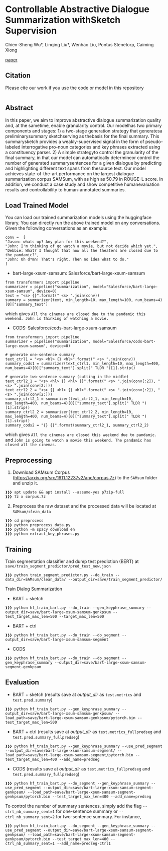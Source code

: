 # Controllable Abstractive Dialogue Summarization withSketch Supervision
Chien-Sheng Wu*, Linqing Liu*, Wenhao Liu, Pontus Stenetorp, Caiming Xiong

[paper]()

## Citation
Please cite our work if you use the code or model in this repository
```
```

## Abstract
In this paper, we aim to improve abstractive dialogue summarization quality and, at the sametime, enable granularity control. Our modelhas two primary components and stages: 1) a two-stage generation strategy that generatesa preliminarysummary sketchserving as thebasis for the final summary. This summarysketch provides a weakly-supervised signal in the form of pseudo-labeled interrogative pro-noun categories and key phrases extracted using a constituency parser. 2) A simple strategyto control the granularity of the final summary, in that our model can automatically determineor control the number of generated summarysentences for a given dialogue by predicting and highlighting different text spans from thesource text. Our model achieves state-of-the-art performance on the largest dialogue summarization corpus SAMSum, with as high as 50.79 in ROUGE-L score. In addition, we conduct a case study and show competitive humanevaluation results and controllability to human-annotated summaries.


## Load Trained Model
You can load our trained summarization models using the huggingface library. You can directly run the above trained model on any conversations. Given the following conversations as an example:
```
conv =  [
"Jason: whats up? Any plan for this weekend?", 
"John: I'm thinking of go watch a movie, but not decide which yet.", 
"Debbie: What? I thought that now all the theaters are closed due to the pandamic?", 
"John: Oh d*mn! That's right. Then no idea what to do."
]
```

* bart-large-xsum-samsum: Salesforce/bart-large-xsum-samsum

```
from transformers import pipeline
summarizer = pipeline("summarization", model="Salesforce/bart-large-xsum-samsum", device=0)
text = "<s> {}".format(" <s> ".join(conv))
summary = summarizer(text, min_length=10, max_length=100, num_beams=4)[0]["summary_text"]
```
which gives `All the cinemas are closed due to the pandamic this weekend. John is thinking of watching a movie.`

* CODS: Salesforce/cods-bart-large-xsum-samsum

```
from transformers import pipeline
summarizer = pipeline("summarization", model="Salesforce/cods-bart-large-xsum-samsum", device=0)

# generate one-sentence summary
text_ctrl1 = "<s> <hl> {} <hl>".format(" <s> ".join(conv))
summary_cods1 = summarizer(text_ctrl1, min_length=10, max_length=400, num_beams=4)[0]["summary_text"].split(" TLDR ")[1].strip()

# generate two-sentence summary (cutting in the middle)
text_ctrl2_1 = "<s> <hl> {} <hl> {}".format(" <s> ".join(conv[:2]), " <s> ".join(conv[2:]))
text_ctrl2_2 = "<s> {} <hl> {} <hl>".format(" <s> ".join(conv[:2]), " <s> ".join(conv[2:]))
summary_ctrl2_1 = summarizer(text_ctrl2_1, min_length=10, max_length=400, num_beams=4)[0]["summary_text"].split(" TLDR ")[1].strip()
summary_ctrl2_2 = summarizer(text_ctrl2_2, min_length=10, max_length=400, num_beams=4)[0]["summary_text"].split(" TLDR ")[1].strip()
summary_cods2 = "{} {}".format(summary_ctrl2_1, summary_ctrl2_2)
```
which gives `All the cinemas are closed this weekend due to pandamic.` and `John is going to watch a movie this weekend. The pandamic has closed all the cinemas.`



## Preprocessing
1. Download SAMsum Corpus (https://arxiv.org/src/1911.12237v2/anc/corpus.7z) to the `SAMsum` folder and unzip it.
```console
❱❱❱ apt update && apt install --assume-yes p7zip-full
❱❱❱ 7z x corpus.7z
```

2. Preprocess the raw dataset and the processed data will be located at `SAMsum/clean_data`
```console
❱❱❱ cd preprocess
❱❱❱ python preprocess_data.py
❱❱❱ python -m spacy download en
❱❱❱ python extract_key_phrases.py
```

## Training

Train segmentation classifier and dump test prediction (BERT) at `save/train_segment_predictor/pred_test_new.json`
```console
❱❱❱ python train_segmemt_predictor.py --do_train --data_dir=SAMsum/clean_data/ --output_dir=save/train_segment_predictor/ 
```

Train Dialog Summarization

* BART + sketch
```console
❱❱❱ python hf_train_bart.py --do_train --gen_keyphrase_summary --output_dir=save/bart-large-xsum-samsum-genkpsum --test_target_max_len=500 --target_max_len=500
```

* BART + ctrl
```console
❱❱❱ python hf_train_bart.py --do_train --do_segment --output_dir=save/bart-large-xsum-samsum-segment
```

* CODS
```console
❱❱❱ python hf_train_bart.py --do_train --do_segment --gen_keyphrase_summary --output_dir=save/bart-large-xsum-samsum-segment-genkpsum
```

## Evaluation

* BART + sketch (results save at *output_dir* as `test.metrics` and `test.pred.summary`)
```console
❱❱❱ python hf_train_bart.py --gen_keyphrase_summary --output_dir=save/bart-large-xsum-samsum-genkpsum/ --load_path=save/bart-large-xsum-samsum-genkpsum/pytorch.bin --test_target_max_len=500
```

* BART + ctrl (results save at *output_dir* as `test.metrics_fullpredseg` and `test.pred.summary_fullpredseg`)
```console
❱❱❱ python hf_train_bart.py --gen_keyphrase_summary --use_pred_segment --output_dir=save/bart-large-xsum-samsum-segment/ --load_path=save/bart-large-xsum-samsum-segment/pytorch.bin --test_target_max_len=400 --add_name=predseg
```

* CODS (results save at *output_dir* as `test.metrics_fullpredseg` and `test.pred.summary_fullpredseg`)
```console
❱❱❱ python hf_train_bart.py --do_segment --gen_keyphrase_summary --use_pred_segment --output_dir=save/bart-large-xsum-samsum-segment-genkpsum/ --load_path=save/bart-large-xsum-samsum-segment-genkpsum/pytorch.bin --test_target_max_len=400 --add_name=predseg
```

To control the number of summary sentences, simply add the flag `--ctrl_nb_summary_sent=1` for one-sentence summary or `--ctrl_nb_summary_sent=2` for two-sentence summary. For instance,
```console
❱❱❱ python hf_train_bart.py --do_segment --gen_keyphrase_summary --use_pred_segment --output_dir=save/bart-large-xsum-samsum-segment-genkpsum/ --load_path=save/bart-large-xsum-samsum-segment-genkpsum/pytorch.bin --test_target_max_len=400 --ctrl_nb_summary_sent=1 --add_name=predseg-ctrl1
```
